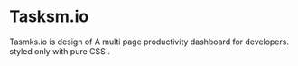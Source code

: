 # Tasksm.io
Tasmks.io is design of  A multi page productivity dashboard for developers. styled only with pure CSS .
